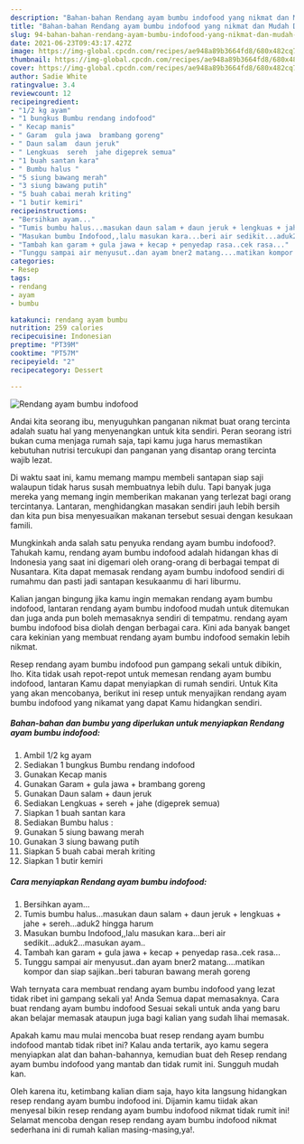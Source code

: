 ```yaml
---
description: "Bahan-bahan Rendang ayam bumbu indofood yang nikmat dan Mudah Dibuat"
title: "Bahan-bahan Rendang ayam bumbu indofood yang nikmat dan Mudah Dibuat"
slug: 94-bahan-bahan-rendang-ayam-bumbu-indofood-yang-nikmat-dan-mudah-dibuat
date: 2021-06-23T09:43:17.427Z
image: https://img-global.cpcdn.com/recipes/ae948a89b3664fd8/680x482cq70/rendang-ayam-bumbu-indofood-foto-resep-utama.jpg
thumbnail: https://img-global.cpcdn.com/recipes/ae948a89b3664fd8/680x482cq70/rendang-ayam-bumbu-indofood-foto-resep-utama.jpg
cover: https://img-global.cpcdn.com/recipes/ae948a89b3664fd8/680x482cq70/rendang-ayam-bumbu-indofood-foto-resep-utama.jpg
author: Sadie White
ratingvalue: 3.4
reviewcount: 12
recipeingredient:
- "1/2 kg ayam"
- "1 bungkus Bumbu rendang indofood"
- " Kecap manis"
- " Garam  gula jawa  brambang goreng"
- " Daun salam  daun jeruk"
- " Lengkuas  sereh  jahe digeprek semua"
- "1 buah santan kara"
- " Bumbu halus "
- "5 siung bawang merah"
- "3 siung bawang putih"
- "5 buah cabai merah kriting"
- "1 butir kemiri"
recipeinstructions:
- "Bersihkan ayam..."
- "Tumis bumbu halus...masukan daun salam + daun jeruk + lengkuas + jahe + sereh...aduk2 hingga harum"
- "Masukan bumbu Indofood,,lalu masukan kara...beri air sedikit...aduk2...masukan ayam.."
- "Tambah kan garam + gula jawa + kecap + penyedap rasa..cek rasa..."
- "Tunggu sampai air menyusut..dan ayam bner2 matang....matikan kompor dan siap sajikan..beri taburan bawang merah goreng"
categories:
- Resep
tags:
- rendang
- ayam
- bumbu

katakunci: rendang ayam bumbu 
nutrition: 259 calories
recipecuisine: Indonesian
preptime: "PT39M"
cooktime: "PT57M"
recipeyield: "2"
recipecategory: Dessert

---
```



![Rendang ayam bumbu indofood](https://img-global.cpcdn.com/recipes/ae948a89b3664fd8/680x482cq70/rendang-ayam-bumbu-indofood-foto-resep-utama.jpg)

Andai kita seorang ibu, menyuguhkan panganan nikmat buat orang tercinta adalah suatu hal yang menyenangkan untuk kita sendiri. Peran seorang istri bukan cuma menjaga rumah saja, tapi kamu juga harus memastikan kebutuhan nutrisi tercukupi dan panganan yang disantap orang tercinta wajib lezat.

Di waktu  saat ini, kamu memang mampu membeli santapan siap saji walaupun tidak harus susah membuatnya lebih dulu. Tapi banyak juga mereka yang memang ingin memberikan makanan yang terlezat bagi orang tercintanya. Lantaran, menghidangkan masakan sendiri jauh lebih bersih dan kita pun bisa menyesuaikan makanan tersebut sesuai dengan kesukaan famili. 



Mungkinkah anda salah satu penyuka rendang ayam bumbu indofood?. Tahukah kamu, rendang ayam bumbu indofood adalah hidangan khas di Indonesia yang saat ini digemari oleh orang-orang di berbagai tempat di Nusantara. Kita dapat memasak rendang ayam bumbu indofood sendiri di rumahmu dan pasti jadi santapan kesukaanmu di hari liburmu.

Kalian jangan bingung jika kamu ingin memakan rendang ayam bumbu indofood, lantaran rendang ayam bumbu indofood mudah untuk ditemukan dan juga anda pun boleh memasaknya sendiri di tempatmu. rendang ayam bumbu indofood bisa diolah dengan berbagai cara. Kini ada banyak banget cara kekinian yang membuat rendang ayam bumbu indofood semakin lebih nikmat.

Resep rendang ayam bumbu indofood pun gampang sekali untuk dibikin, lho. Kita tidak usah repot-repot untuk memesan rendang ayam bumbu indofood, lantaran Kamu dapat menyiapkan di rumah sendiri. Untuk Kita yang akan mencobanya, berikut ini resep untuk menyajikan rendang ayam bumbu indofood yang nikamat yang dapat Kamu hidangkan sendiri.

<!--inarticleads1-->

##### Bahan-bahan dan bumbu yang diperlukan untuk menyiapkan Rendang ayam bumbu indofood:

1. Ambil 1/2 kg ayam
1. Sediakan 1 bungkus Bumbu rendang indofood
1. Gunakan  Kecap manis
1. Gunakan  Garam + gula jawa + brambang goreng
1. Gunakan  Daun salam + daun jeruk
1. Sediakan  Lengkuas + sereh + jahe (digeprek semua)
1. Siapkan 1 buah santan kara
1. Sediakan  Bumbu halus :
1. Gunakan 5 siung bawang merah
1. Gunakan 3 siung bawang putih
1. Siapkan 5 buah cabai merah kriting
1. Siapkan 1 butir kemiri




<!--inarticleads2-->

##### Cara menyiapkan Rendang ayam bumbu indofood:

1. Bersihkan ayam...
1. Tumis bumbu halus...masukan daun salam + daun jeruk + lengkuas + jahe + sereh...aduk2 hingga harum
1. Masukan bumbu Indofood,,lalu masukan kara...beri air sedikit...aduk2...masukan ayam..
1. Tambah kan garam + gula jawa + kecap + penyedap rasa..cek rasa...
1. Tunggu sampai air menyusut..dan ayam bner2 matang....matikan kompor dan siap sajikan..beri taburan bawang merah goreng




Wah ternyata cara membuat rendang ayam bumbu indofood yang lezat tidak ribet ini gampang sekali ya! Anda Semua dapat memasaknya. Cara buat rendang ayam bumbu indofood Sesuai sekali untuk anda yang baru akan belajar memasak ataupun juga bagi kalian yang sudah lihai memasak.

Apakah kamu mau mulai mencoba buat resep rendang ayam bumbu indofood mantab tidak ribet ini? Kalau anda tertarik, ayo kamu segera menyiapkan alat dan bahan-bahannya, kemudian buat deh Resep rendang ayam bumbu indofood yang mantab dan tidak rumit ini. Sungguh mudah kan. 

Oleh karena itu, ketimbang kalian diam saja, hayo kita langsung hidangkan resep rendang ayam bumbu indofood ini. Dijamin kamu tiidak akan menyesal bikin resep rendang ayam bumbu indofood nikmat tidak rumit ini! Selamat mencoba dengan resep rendang ayam bumbu indofood nikmat sederhana ini di rumah kalian masing-masing,ya!.


